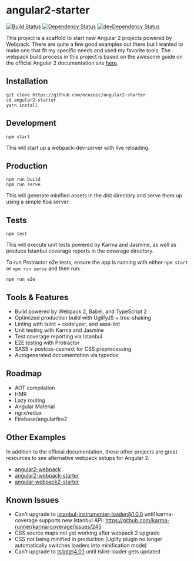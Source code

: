 # angular2-starter
[![Build Status](https://travis-ci.org/ecozoic/angular2-starter.svg?branch=master)](https://travis-ci.org/ecozoic/angular2-starter) [![Dependency Status](https://david-dm.org/ecozoic/angular2-starter.svg)](https://david-dm.org/ecozoic/angular2-starter) [![devDependency Status](https://david-dm.org/ecozoic/angular2-starter/dev-status.png)](https://david-dm.org/ecozoic/angular2-starter?type=dev)

This project is a scaffold to start new Angular 2 projects powered by Webpack. There are quite a few good examples out there but I wanted to make one that fit my specific needs and used my favorite tools. The webpack build process in this project is based on the awesome guide on the official Angular 2 documentation site [here](https://angular.io/docs/ts/latest/guide/webpack.html).

## Installation
```
git clone https://github.com/ecozoic/angular2-starter
cd angular2-starter
yarn install
```

## Development
```
npm start
```

This will start up a webpack-dev-server with live reloading.

## Production
```
npm run build
npm run serve
```

This will generate minified assets in the dist directory and serve them up using a simple Koa server.

## Tests
```
npm test
```

This will execute unit tests powered by Karma and Jasmine, as well as produce Istanbul coverage reports in the coverage directory.

To run Protractor e2e tests, ensure the app is running with either ```npm start``` or ```npm run serve``` and then run:
```
npm run e2e
```

## Tools & Features
* Build powered by Webpack 2, Babel, and TypeScript 2
* Optimized production build with UglifyJS + tree-shaking
* Linting with tslint + codelyzer, and sass-lint
* Unit testing with Karma and Jasmine
* Test coverage reporting via Istanbul
* E2E testing with Protractor
* SASS + postcss-cssnext for CSS preprocessing
* Autogenerated documentation via typedoc

## Roadmap
* AOT compilation
* HMR
* Lazy routing
* Angular Material
* ngrx/redux
* Firebase/angularfire2

## Other Examples
In addition to the official documentation, these other projects are great resources to see alternative webpack setups for Angular 2.
* [angular2-webpack](https://github.com/preboot/angular2-webpack)
* [angular2-webpack-starter](https://github.com/AngularClass/angular2-webpack-starter)
* [angular-webpack2-starter](https://github.com/qdouble/angular-webpack2-starter)

## Known Issues
* Can't upgrade to istanbul-instrumenter-loader@1.0.0 until karma-coverage supports new Istanbul API: https://github.com/karma-runner/karma-coverage/issues/245
* CSS source maps not yet working after webpack 2 upgrade
* CSS not being minified in production (Uglify plugin no longer automatically switches loaders into minification mode)
* Can't upgrade to tslint@4.0.1 until tslint-loader gets updated